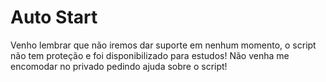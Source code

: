 # Auto Start
Venho lembrar que não iremos dar suporte em nenhum momento, o script não tem proteção e foi disponibilizado para estudos!
Não venha me encomodar no privado pedindo ajuda sobre o script!
